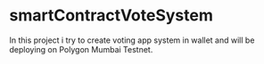 # smartContractVoteSystem
In this project i try to create voting app system in wallet and will be deploying on Polygon Mumbai Testnet.
